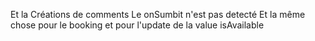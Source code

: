 Et la Créations de comments Le onSumbit n'est pas detecté
Et la même chose pour le booking
et pour l'update de la value isAvailable